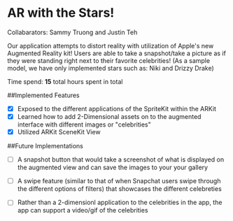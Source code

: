 # AR with the Stars!

Collabarators: Sammy Truong and Justin Teh

Our application attempts to distort reality with utilization of Apple's new Augmented Reality kit!
Users are able to take a snapshot/take a picture as if they were standing right next to their favorite celebrities!
(As a sample model, we have only implemented stars such as: Niki and Drizzy Drake)

Time spend: **15** total hours spent in total

##Implemented Features

- [x] Exposed to the different applications of the SpriteKit within the ARKit
- [x] Learned how to add 2-Dimensional assets on to the augmented interface with different images or "celebrities"
- [x] Utilized ARKit SceneKit View 

##Future Implementations

- [ ] A snapshot button that would take a screenshot of what is displayed on the augmented view and can save the images to your your gallery
- [ ] A swipe feature (similar to that of when Snapchat users swipe through the different options of filters) that showcases the different celebreties
- [ ] Rather than a 2-dimensionl application to the celebrities in the app, the app can support a video/gif of the celebrities



